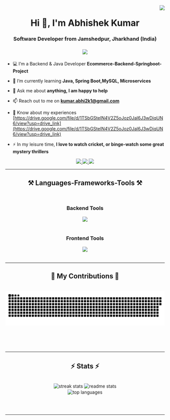 <img align="right" src="https://visitor-badge.laobi.icu/badge?page_id=abhishek2k21.abhishek2k21" />
<h1 align="center">Hi 👋, I'm Abhishek Kumar</h1>

<h3 align="center">Software Developer from Jamshedpur, Jharkhand (India)</h3>

<h3 align="center">
    <img src="https://readme-typing-svg.herokuapp.com/?font=Arial&size=35&color=FF0000&center=true&vCenter=true&width=650&height=70&duration=4000&lines=Backend+%26+Java+Developer+👨‍💻;Passionate+to+develop+scalable+products;Always+learning+new+things!" />
</h3>


- 💻 I’m a Backend & Java Developer **Ecommerce-Backend-Springboot-Project**

- 🌱 I’m currently learning **Java, Spring Boot,MySQL, Microservices**

- 💬 Ask me about **anything, I am happy to help**

- 📫 Reach out to me on **kumar.abhi2k1@gmail.com**

- 📄 Know about my experiences [https://drive.google.com/file/d/1TSbGSteIN4V2Z5oJoz0Jal6J3wDiqUN6/view?usp=drive_link](https://drive.google.com/file/d/1TSbGSteIN4V2Z5oJoz0Jal6J3wDiqUN6/view?usp=drive_link)

- ⚡ In my leisure time, **I love to watch cricket, or binge-watch some great mystery thrillers**


 
<div align="center"> 
  <a href="kumar.abhi2k1@gmail.com">
    <img src="https://img.shields.io/badge/Gmail-333333?style=for-the-badge&logo=gmail&logoColor=red" />
  </a>
  <a href="[https://linkedin.com/in/pedro-sales-muniz](https://linkedin.com/in/abhishek-kumar-029625240)" target="_blank">
    <img src="https://img.shields.io/badge/LinkedIn-0077B5?style=for-the-badge&logo=linkedin&logoColor=white" target="_blank" />
  </a>
  <a href="https://salesp07.github.io" target="_blank">
     <img src="https://img.shields.io/badge/Portfolio-FF5722?style=for-the-badge&logo=todoist&logoColor=white" target="_blank" /> <!-- sqlite, safari, google-chrome are other good icon options -->
  </a>
</div>

 <hr/>
 
<h2 align="center">⚒️ Languages-Frameworks-Tools ⚒️</h2>
<br/>
<div align="center">
    <!-- Backend Tools -->
    <h3>Backend Tools</h3>
    <img src="https://skillicons.dev/icons?i=java,spring,docker,mysql,postman"/>
    <br/><br/>
    <!-- Frontend Tools -->
    <h3>Frontend Tools</h3>
    <img src="https://skillicons.dev/icons?i=html,css,angular,javascript,firebase"/>
</div>


<br/>
<hr/>

<div align="center">
  <h2>🐍 My Contributions 🐍</h2>
  <br>
  <img alt="snake eating my contributions" src="https://raw.githubusercontent.com/abhishek2k21/abhishek2k21/output/github-contribution-grid-snake.svg" />
  
  <br/><br/><br/>
</div>

<hr/>

<h2 align="center">⚡ Stats ⚡</h2>
<br>
<div align="center">
  <img width=390 src="https://github-readme-streak-stats-salesp07.vercel.app/?user=abhishek2k21&count_private=true&theme=react&border_radius=10" alt="streak stats"/>
  <img width=390 src="https://github-readme-stats-salesp07.vercel.app/api?username=abhishek2k21&count_private=true&show_icons=true&theme=react&rank_icon=github&border_radius=10" alt="readme stats" />
  <br/>
  <img width=325 align="center" src="https://github-readme-stats-salesp07.vercel.app/api/top-langs/?username=abhishek2k21&layout=compact&theme=react&border_radius=10" alt="top languages"/>
</div>


<br/><br/>

<hr/>

<br/>



<br/>
